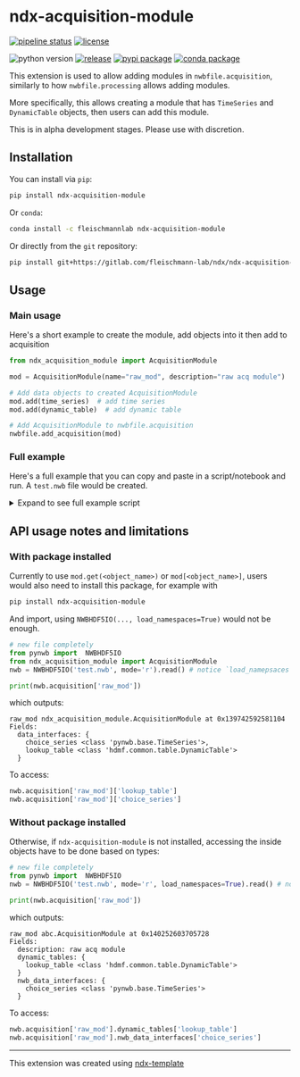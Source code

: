 # ndx-acquisition-module

[![pipeline status](https://img.shields.io/gitlab/pipeline-status/fleischmann-lab/ndx/ndx-acquisition-module?branch=main&label=pipeline&style=flat-square)](https://gitlab.com/fleischmann-lab/ndx/ndx-acquisition-module/-/commits/main)
[![license](https://img.shields.io/gitlab/license/fleischmann-lab/ndx/ndx-acquisition-module?color=yellow&label=license&style=flat-square)](LICENSE.txt)


![python version](https://img.shields.io/pypi/pyversions/ndx-acquisition-module?style=flat-square)
[![release](https://img.shields.io/gitlab/v/release/fleischmann-lab/ndx/ndx-acquisition-module?label=release&sort=date&style=flat-square)](https://gitlab.com/fleischmann-lab/ndx/ndx-acquisition-module/-/releases)
[![pypi package](https://img.shields.io/pypi/v/ndx-acquisition-module?label=pypi%20package&style=flat-square&color=blue)](https://pypi.org/pypi/ndx-acquisition-module)
[![conda package](https://img.shields.io/conda/v/fleischmannlab/ndx-acquisition-module?color=green&style=flat-square)](https://anaconda.org/FleischmannLab/ndx-acquisition-module)

This extension is used to allow adding modules in `nwbfile.acquisition`, similarly to how `nwbfile.processing` allows adding modules.

More specifically, this allows creating a module that has `TimeSeries` and `DynamicTable` objects, then users can add this module.

This is in alpha development stages. Please use with discretion.

## Installation

You can install via `pip`:

```bash
pip install ndx-acquisition-module
```

Or `conda`:

```bash
conda install -c fleischmannlab ndx-acquisition-module
```

Or directly from the `git` repository:

```bash
pip install git+https://gitlab.com/fleischmann-lab/ndx/ndx-acquisition-module
```

## Usage

### Main usage

Here's a short example to create the module, add objects into it then add to acquisition

```python
from ndx_acquisition_module import AcquisitionModule

mod = AcquisitionModule(name="raw_mod", description="raw acq module")

# Add data objects to created AcquisitionModule
mod.add(time_series)  # add time series
mod.add(dynamic_table)  # add dynamic table

# Add AcquisitionModule to nwbfile.acquisition
nwbfile.add_acquisition(mod)
```

### Full example

Here's a full example that you can copy and paste in a script/notebook and run. A `test.nwb` file would be created.

<details><summary>Expand to see full example script</summary>

```python
from datetime import datetime

import numpy as np
from dateutil import tz
from hdmf.common import DynamicTable, VectorData
from ndx_acquisition_module import AcquisitionModule

from pynwb import NWBHDF5IO, NWBFile, TimeSeries

# Create an example NWBFile
nwbfile = NWBFile(
  session_description="test session description",
  identifier="unique_identifier",
  session_start_time=datetime(2012, 2, 21, tzinfo=tz.gettz("US/Pacific")),
)

# Create time series
ts = TimeSeries(
  name="choice_series",
  description="raw choice series",
  data=np.random.randint(4, size=100),
  timestamps=(np.arange(100).astype("float") + 2) / 30,
  unit="-",
)

# Create dynamic table
tbl = DynamicTable(
  name="lookup_table",
  description="lookup table for `choice_series`",
  columns=[
    VectorData(
      name="lookup_id", description="ID to look up", data=[0, 1, 2, 3]
    ),
    VectorData(
      name="lookup_name",
      description="name of ID",
      data=["water", "earth", "fire", "air"],
    ),
  ],
)

# Create AcquisitionModule to store these objects
mod = AcquisitionModule(name="raw_mod", description="raw acq module")

# Add data objects to created AcquisitionModule
mod.add(ts)  # add time series
mod.add(tbl)  # add dynamic table

# Add AcquisitionModule to nwbfile.acquisition
nwbfile.add_acquisition(mod)

# Write the file to disk
filename = "test.nwb"
with NWBHDF5IO(path=filename, mode="w") as io:
  io.write(nwbfile)

```

</details>


## API usage notes and limitations

### With package installed

Currently to use `mod.get(<object_name>)` or `mod[<object_name>]`, users would also need to install this package, for example with

```bash
pip install ndx-acquisition-module
```

And import, using `NWBHDF5IO(..., load_namespaces=True)` would not be enough.

```python
# new file completely
from pynwb import  NWBHDF5IO
from ndx_acquisition_module import AcquisitionModule
nwb = NWBHDF5IO('test.nwb', mode='r').read() # notice `load_namepsaces` is not needed

print(nwb.acquisition['raw_mod'])
```

which outputs:

```text
raw_mod ndx_acquisition_module.AcquisitionModule at 0x139742592581104
Fields:
  data_interfaces: {
    choice_series <class 'pynwb.base.TimeSeries'>,
    lookup_table <class 'hdmf.common.table.DynamicTable'>
  }
```

To access:

```python
nwb.acquisition['raw_mod']['lookup_table']
nwb.acquisition['raw_mod']['choice_series']
```

### Without package installed

Otherwise, if `ndx-acquisition-module` is not installed, accessing the inside objects have to be done based on types:

```python
# new file completely
from pynwb import  NWBHDF5IO
nwb = NWBHDF5IO('test.nwb', mode='r', load_namespaces=True).read() # notice `load_namepsaces` is NEEDED

print(nwb.acquisition['raw_mod'])
```

which outputs:

```text
raw_mod abc.AcquisitionModule at 0x140252603705728
Fields:
  description: raw acq module
  dynamic_tables: {
    lookup_table <class 'hdmf.common.table.DynamicTable'>
  }
  nwb_data_interfaces: {
    choice_series <class 'pynwb.base.TimeSeries'>
  }
```

To access:

```python
nwb.acquisition['raw_mod'].dynamic_tables['lookup_table']
nwb.acquisition['raw_mod'].nwb_data_interfaces['choice_series']
```

---

This extension was created using [ndx-template](https://github.com/nwb-extensions/ndx-template)
